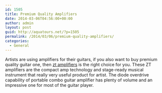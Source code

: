 ```yaml
---
id: 1505
title: Premium Quality Amplifiers
date: 2014-03-06T04:56:00+00:00
author: admin
layout: post
guid: http://aquatours.net/?p=1505
permalink: /2014/03/06/premium-quality-amplifiers/
categories:
  - General
---
```

Artists are using amplifiers for their guitars, if you also want to buy premium quality guitar one, then [zt amplifiers](http://www.guitarcenter.com/ZT,Amplifiers-Amplifiers---Effects.gc) is the right choice for you. These ZT amplifiers are the compact amp technology and stage-ready musical instrument that really very useful product for artist. The diode overdrive capability of portable combo guitar amplifier has plenty of volume and an impressive one for most of the guitar player.